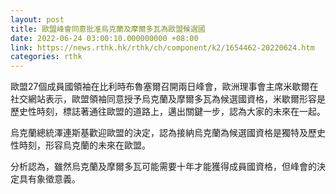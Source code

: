 ```yaml
---
layout: post
title: 歐盟峰會同意批准烏克蘭及摩爾多瓦為歐盟候選國
date: 2022-06-24 03:00:10.000000000 +08:00
link: https://news.rthk.hk/rthk/ch/component/k2/1654462-20220624.htm
categories: rthk
---
```


歐盟27個成員國領袖在比利時布魯塞爾召開兩日峰會，歐洲理事會主席米歇爾在社交網站表示，歐盟領袖同意授予烏克蘭及摩爾多瓦為候選國資格，米歇爾形容是歷史性時刻，標誌著通往歐盟的道路上，邁出關鍵一步，認為大家的未來在一起。

烏克蘭總統澤連斯基歡迎歐盟的決定，認為接納烏克蘭為候選國資格是獨特及歷史性時刻，形容烏克蘭的未來在歐盟。

分析認為，雖然烏克蘭及摩爾多瓦可能需要十年才能獲得成員國資格，但峰會的決定具有象徵意義。
